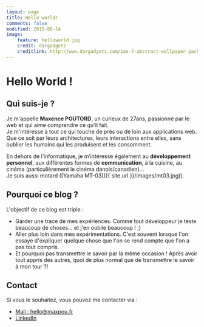 ```yaml
---
layout: page
title: Hello world!
comments: false
modified: 2015-08-14
image:
    feature: helloworld.jpg
    credit: dargadgetz
    creditlink: http://www.dargadgetz.com/ios-7-abstract-wallpaper-pack-for-iphone-5-and-ipod-touch-retina/
---
```


# Hello World !

## Qui suis-je ?

Je m'appelle **Maxence POUTORD**, un curieux de 27ans, passionné par le web et qui aime comprendre ce qu'il fait.  
Je m'intéresse à tout ce qui touche de près ou de loin aux applications web. Que ce soit par leurs architectures, leurs interactions entre elles, sans oublier les humains qui les produisent et les consomment.  

En dehors de l’informatique, je m’intéresse également au **développement personnel**, aux différentes formes de **communication**, à la cuisine, au cinéma (particulièrement le cinéma danois/canadien)...  
Je suis aussi motard ([Yamaha MT-03]({{ site.url }}/images/mt03.jpg)).


## Pourquoi ce blog ?

L'objectif de ce blog est triple :  

* Garder une trace de mes expériences. Comme tout développeur je teste beaucoup de choses... et j'en oublie beaucoup ! ;)
* Aller plus loin dans mes expérimentations. C'est souvent lorsque l'on essaye d'expliquer quelque chose que l'on se rend compte que l'on a pas tout compris.
* Et pourquoi pas transmettre le savoir par la même occasion ! Après avoir tout appris des autres, quoi de plus normal que de transmettre le savoir à mon tour ?!


## Contact

Si vous le souhaitez, vous pouvez me contacter via :

* [Mail : hello@maxpou.fr](mailto:hello@maxpou.fr)
* [LinkedIn](http://fr.linkedin.com/in/maxpou)

